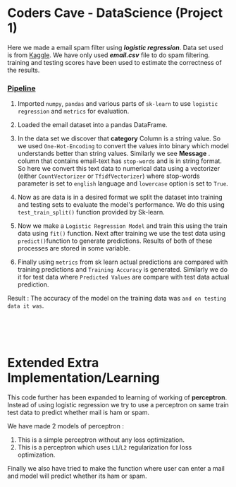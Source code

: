 # Coders Cave - DataScience (Project 1)

Here we made a email spam filter using ***logistic regression***. Data set used is from [Kaggle](https://www.kaggle.com/). We have only used ***email.csv*** file to do spam filtering. training and testing scores have been used to estimate the correctness of the results.
<u><h3><b> Pipeline</h3></b></u>

1. Imported `numpy`, `pandas` and various parts of `sk-learn` to use `logistic regression` and `metrics` for evaluation.

2. Loaded the email dataset into a pandas DataFrame.

3. In the data set we discover that **category** Column is a string value. So we used `One-Hot-Encoding` to convert the values into binary which model understands better than string values. Similarly we see **Message** . column that contains email-text has `stop-words` and is in string format. So here we convert this text data to numerical data using a vectorizer (either `CountVectorizer` or `TfidfVectorizer`) where stop-words parameter is set to `english` language and `lowercase` option is set to `True`.

4. Now as are data is in a desired format we split the dataset into training and testing sets to evaluate the model's performance. We do this using `test_train_split()` function provided by Sk-learn.

5. Now we make a `Logistic Regression Model` and train this using the train data using `fit()` function. Next after training we use the test data using `predict()`function to generate predictions. Results of both of these processes are stored in some variable.

6. Finally using `metrics` from sk learn actual predictions are compared with training predictions and `Training Accuracy` is generated. Similarly we do it for test data where `Predicted Values` are compare with test data actual prediction.

Result : The accuracy of the model on the training data was `` and on testing data it was ``.

<BR>
<BR>
<BR>

# Extended Extra Implementation/Learning

This code further has been expanded to learning of working of **perceptron**. Instead of using logistic regression we try to use a perceptron on same train test data to predict whether mail is ham or spam. 

We have made 2 models of perceptron :

1. This is a simple perceptron without any loss optimization.
2. This is a perceptron which uses `L1`/`L2` regularization for loss optimization.

Finally we also have tried to make the function where user can enter a mail and model will predict whether its ham or spam.
